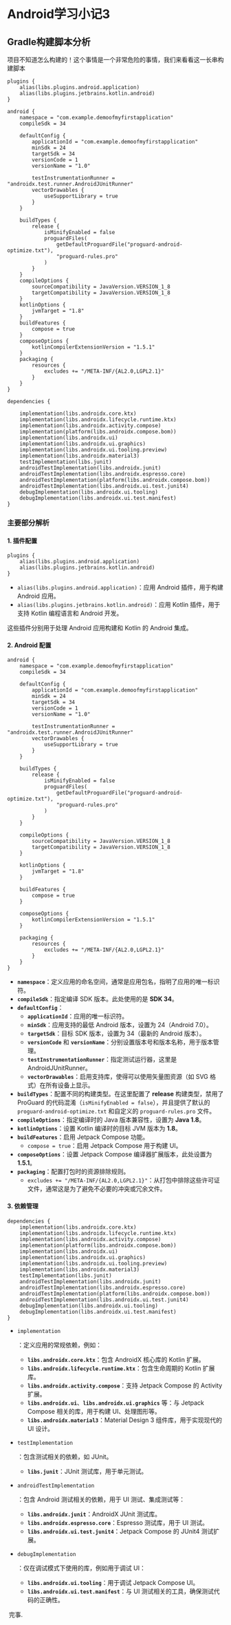 # Android学习小记3

## Gradle构建脚本分析

​	项目不知道怎么构建的！这个事情是一个非常危险的事情，我们来看看这一长串构建脚本

```
plugins {
    alias(libs.plugins.android.application)
    alias(libs.plugins.jetbrains.kotlin.android)
}

android {
    namespace = "com.example.demoofmyfirstapplication"
    compileSdk = 34

    defaultConfig {
        applicationId = "com.example.demoofmyfirstapplication"
        minSdk = 24
        targetSdk = 34
        versionCode = 1
        versionName = "1.0"

        testInstrumentationRunner = "androidx.test.runner.AndroidJUnitRunner"
        vectorDrawables {
            useSupportLibrary = true
        }
    }

    buildTypes {
        release {
            isMinifyEnabled = false
            proguardFiles(
                getDefaultProguardFile("proguard-android-optimize.txt"),
                "proguard-rules.pro"
            )
        }
    }
    compileOptions {
        sourceCompatibility = JavaVersion.VERSION_1_8
        targetCompatibility = JavaVersion.VERSION_1_8
    }
    kotlinOptions {
        jvmTarget = "1.8"
    }
    buildFeatures {
        compose = true
    }
    composeOptions {
        kotlinCompilerExtensionVersion = "1.5.1"
    }
    packaging {
        resources {
            excludes += "/META-INF/{AL2.0,LGPL2.1}"
        }
    }
}

dependencies {

    implementation(libs.androidx.core.ktx)
    implementation(libs.androidx.lifecycle.runtime.ktx)
    implementation(libs.androidx.activity.compose)
    implementation(platform(libs.androidx.compose.bom))
    implementation(libs.androidx.ui)
    implementation(libs.androidx.ui.graphics)
    implementation(libs.androidx.ui.tooling.preview)
    implementation(libs.androidx.material3)
    testImplementation(libs.junit)
    androidTestImplementation(libs.androidx.junit)
    androidTestImplementation(libs.androidx.espresso.core)
    androidTestImplementation(platform(libs.androidx.compose.bom))
    androidTestImplementation(libs.androidx.ui.test.junit4)
    debugImplementation(libs.androidx.ui.tooling)
    debugImplementation(libs.androidx.ui.test.manifest)
}
```





### 主要部分解析

#### 1. **插件配置**

```
plugins {
    alias(libs.plugins.android.application)
    alias(libs.plugins.jetbrains.kotlin.android)
}
```

- `alias(libs.plugins.android.application)`：应用 Android 插件，用于构建 Android 应用。
- `alias(libs.plugins.jetbrains.kotlin.android)`：应用 Kotlin 插件，用于支持 Kotlin 编程语言和 Android 开发。

这些插件分别用于处理 Android 应用构建和 Kotlin 的 Android 集成。

#### 2. **Android 配置**

```
android {
    namespace = "com.example.demoofmyfirstapplication"
    compileSdk = 34

    defaultConfig {
        applicationId = "com.example.demoofmyfirstapplication"
        minSdk = 24
        targetSdk = 34
        versionCode = 1
        versionName = "1.0"

        testInstrumentationRunner = "androidx.test.runner.AndroidJUnitRunner"
        vectorDrawables {
            useSupportLibrary = true
        }
    }

    buildTypes {
        release {
            isMinifyEnabled = false
            proguardFiles(
                getDefaultProguardFile("proguard-android-optimize.txt"),
                "proguard-rules.pro"
            )
        }
    }

    compileOptions {
        sourceCompatibility = JavaVersion.VERSION_1_8
        targetCompatibility = JavaVersion.VERSION_1_8
    }

    kotlinOptions {
        jvmTarget = "1.8"
    }

    buildFeatures {
        compose = true
    }

    composeOptions {
        kotlinCompilerExtensionVersion = "1.5.1"
    }

    packaging {
        resources {
            excludes += "/META-INF/{AL2.0,LGPL2.1}"
        }
    }
}
```

- **`namespace`**：定义应用的命名空间，通常是应用包名，指明了应用的唯一标识符。
- **`compileSdk`**：指定编译 SDK 版本。此处使用的是 **SDK 34**。
- **`defaultConfig`**：
  - **`applicationId`**：应用的唯一标识符。
  - **`minSdk`**：应用支持的最低 Android 版本，设置为 24（Android 7.0）。
  - **`targetSdk`**：目标 SDK 版本，设置为 34（最新的 Android 版本）。
  - **`versionCode`** 和 **`versionName`**：分别设置版本号和版本名称，用于版本管理。
  - **`testInstrumentationRunner`**：指定测试运行器，这里是 AndroidJUnitRunner。
  - **`vectorDrawables`**：启用支持库，使得可以使用矢量图资源（如 SVG 格式）在所有设备上显示。
- **`buildTypes`**：配置不同的构建类型。在这里配置了 **release** 构建类型，禁用了 ProGuard 的代码混淆（`isMinifyEnabled = false`），并且提供了默认的 `proguard-android-optimize.txt` 和自定义的 `proguard-rules.pro` 文件。
- **`compileOptions`**：指定编译时的 Java 版本兼容性，设置为 **Java 1.8**。
- **`kotlinOptions`**：设置 Kotlin 编译时的目标 JVM 版本为 **1.8**。
- **`buildFeatures`**：启用 Jetpack Compose 功能。
  - `compose = true`：启用 Jetpack Compose 用于构建 UI。
- **`composeOptions`**：设置 Jetpack Compose 编译器扩展版本，此处设置为 **1.5.1**。
- **`packaging`**：配置打包时的资源排除规则。
  - `excludes += "/META-INF/{AL2.0,LGPL2.1}"`：从打包中排除这些许可证文件，通常这是为了避免不必要的冲突或冗余文件。

#### 3. **依赖管理**

```
dependencies {
    implementation(libs.androidx.core.ktx)
    implementation(libs.androidx.lifecycle.runtime.ktx)
    implementation(libs.androidx.activity.compose)
    implementation(platform(libs.androidx.compose.bom))
    implementation(libs.androidx.ui)
    implementation(libs.androidx.ui.graphics)
    implementation(libs.androidx.ui.tooling.preview)
    implementation(libs.androidx.material3)
    testImplementation(libs.junit)
    androidTestImplementation(libs.androidx.junit)
    androidTestImplementation(libs.androidx.espresso.core)
    androidTestImplementation(platform(libs.androidx.compose.bom))
    androidTestImplementation(libs.androidx.ui.test.junit4)
    debugImplementation(libs.androidx.ui.tooling)
    debugImplementation(libs.androidx.ui.test.manifest)
}
```

- `implementation`

  ：定义应用的常规依赖，例如：

  - **`libs.androidx.core.ktx`**：包含 AndroidX 核心库的 Kotlin 扩展。
  - **`libs.androidx.lifecycle.runtime.ktx`**：包含生命周期的 Kotlin 扩展库。
  - **`libs.androidx.activity.compose`**：支持 Jetpack Compose 的 Activity 扩展。
  - **`libs.androidx.ui`**、**`libs.androidx.ui.graphics`** 等：与 Jetpack Compose 相关的库，用于构建 UI、处理图形等。
  - **`libs.androidx.material3`**：Material Design 3 组件库，用于实现现代的 UI 设计。

- `testImplementation`

  ：包含测试相关的依赖，如 JUnit。

  - **`libs.junit`**：JUnit 测试库，用于单元测试。

- `androidTestImplementation`

  ：包含 Android 测试相关的依赖，用于 UI 测试、集成测试等：

  - **`libs.androidx.junit`**：AndroidX JUnit 测试库。
  - **`libs.androidx.espresso.core`**：Espresso 测试库，用于 UI 测试。
  - **`libs.androidx.ui.test.junit4`**：Jetpack Compose 的 JUnit4 测试扩展。

- `debugImplementation`

  ：仅在调试模式下使用的库，例如用于调试 UI：

  - **`libs.androidx.ui.tooling`**：用于调试 Jetpack Compose UI。
  - **`libs.androidx.ui.test.manifest`**：与 UI 测试相关的工具，确保测试代码的正确性。

​	完事.